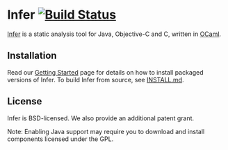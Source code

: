 # Infer [![Build Status](https://travis-ci.org/facebook/infer.svg?branch=master)](https://travis-ci.org/facebook/infer)

[Infer](http://fbinfer.com/) is a static analysis tool for Java,
Objective-C and C, written in [OCaml](https://ocaml.org/).



## Installation

Read our [Getting
Started](http://fbinfer.com/docs/getting-started.html) page for
details on how to install packaged versions of Infer. To build Infer
from source, see [INSTALL.md](./INSTALL.md).


## License

Infer is BSD-licensed. We also provide an additional patent grant.

Note: Enabling Java support may require you to download and install 
components licensed under the GPL.
